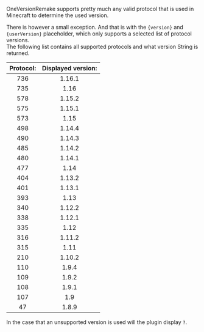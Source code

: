OneVersionRemake supports pretty much any valid protocol that is used in Minecraft to determine the used version.

There is however a small exception. And that is with the `{version}` and `{userVersion}` placeholder, which only supports a selected list of protocol versions.  
The following list contains all supported protocols and what version String is returned.

| Protocol: | Displayed version: |
|:---------:|:------------------:|
| 736       | 1.16.1             |
| 735       | 1.16               |
| 578       | 1.15.2             |
| 575       | 1.15.1             |
| 573       | 1.15               |
| 498       | 1.14.4             |
| 490       | 1.14.3             |
| 485       | 1.14.2             |
| 480       | 1.14.1             |
| 477       | 1.14               |
| 404       | 1.13.2             |
| 401       | 1.13.1             |
| 393       | 1.13               |
| 340       | 1.12.2             |
| 338       | 1.12.1             |
| 335       | 1.12               |
| 316       | 1.11.2             |
| 315       | 1.11               |
| 210       | 1.10.2             |
| 110       | 1.9.4              |
| 109       | 1.9.2              |
| 108       | 1.9.1              |
| 107       | 1.9                |
| 47        | 1.8.9              |

In the case that an unsupported version is used will the plugin display `?`.
